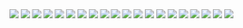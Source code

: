 <!-- Python  --><img src="https://img.shields.io/badge/Python-3776AB?style=for-the-badge&logo=python&logoColor=ffffff"/>
<!-- PyTorch  --><img src="https://img.shields.io/badge/PyTorch-EE4C2C?style=for-the-badge&logo=PyTorch&logoColor=ffffff"/>
<!-- Pandas  --><img src="https://img.shields.io/badge/Pandas-150458?style=for-the-badge&logo=Pandas&logoColor=ffffff"/>
<!-- NumPy  --><img src="https://img.shields.io/badge/NumPy-013243?style=for-the-badge&logo=NumPy&logoColor=ffffff"/>
<!-- QT Framework  --><img src="https://img.shields.io/badge/Qt-41CD52?style=for-the-badge&logo=Qt&logoColor=ffffff"/>
<!-- MySQL --><img src="https://img.shields.io/badge/MySQL-4479A1?style=for-the-badge&logo=MySQL&logoColor=ffffff"/>
<!-- Maria DB  --><img src="https://img.shields.io/badge/MariaDB-003545?style=for-the-badge&logo=MariaDB&logoColor=ffffff"/>
<!-- Mongo DB  --><img src="https://img.shields.io/badge/MongoDB-47A248?style=for-the-badge&logo=MongoDB&logoColor=ffffff"/>
<!-- .env  --><img src="https://img.shields.io/badge/.ENV-ECD53F?style=for-the-badge&logo=.ENV&logoColor=ffffff"/>
<!-- C Sharp  --><img src="https://img.shields.io/badge/C Sharp-239120?style=for-the-badge&logo=csharp&logoColor=ffffff"/>
<!-- Toml  --><img src="https://img.shields.io/badge/TOML-9C4121?style=for-the-badge&logo=TOML&logoColor=ffffff"/>
<!-- Docker  --><img src="https://img.shields.io/badge/Docker-2496ED?style=for-the-badge&logo=Docker&logoColor=ffffff"/>
<!-- IPFS  --><img src="https://img.shields.io/badge/IPFS-65C2CB?style=for-the-badge&logo=IPFS&logoColor=ffffff"/>
<!-- macOS  --><img src="https://img.shields.io/badge/mac OS-000000?style=for-the-badge&logo=macos&logoColor=ffffff"/>
<!-- windows  --><img src="https://img.shields.io/badge/windows-0078D4?style=for-the-badge&logo=windows11&logoColor=ffffff"/>
<!-- Ubuntu  --><img src="https://img.shields.io/badge/Ubuntu-E95420?style=for-the-badge&logo=Ubuntu&logoColor=ffffff"/>
<!-- Postman  --><img src="https://img.shields.io/badge/Postman-FF6C37?style=for-the-badge&logo=Postman&logoColor=ffffff"/>
<!-- FastAPI  --><img src="https://img.shields.io/badge/FastAPI-009688?style=for-the-badge&logo=FastAPI&logoColor=ffffff"/>
<!-- Figma  --><img src="https://img.shields.io/badge/Figma-F24E1E?style=for-the-badge&logo=Figma&logoColor=ffffff"/>
<!-- Slack  --><img src="https://img.shields.io/badge/Slack-4A154B?style=for-the-badge&logo=Slack&logoColor=ffffff"/>



<!--
**JayTheMiner/JayTheMiner** is a ✨ _special_ ✨ repository because its `README.md` (this file) appears on your GitHub profile.

Here are some ideas to get you started:

- 🔭 I’m currently working on ...
- 🌱 I’m currently learning ...
- 👯 I’m looking to collaborate on ...
- 🤔 I’m looking for help with ...
- 💬 Ask me about ...
- 📫 How to reach me: ...
- 😄 Pronouns: ...
- ⚡ Fun fact: ...
-->
